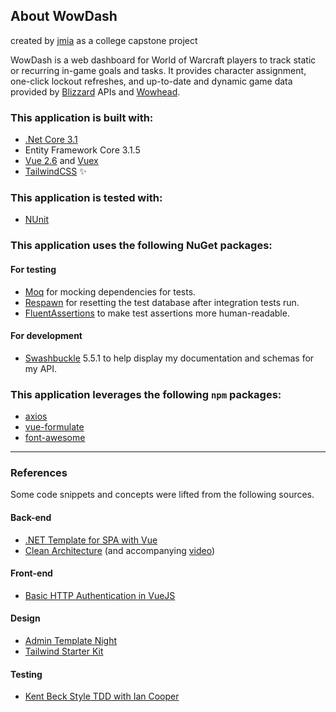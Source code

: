 ## About WowDash

created by [jmia](https://github.com/jmia) as a college capstone project

WowDash is a web dashboard for World of Warcraft players to track static or recurring in-game goals and tasks. It provides character assignment, one-click lockout refreshes, and up-to-date and dynamic game data provided by [Blizzard](https://develop.battle.net/documentation/world-of-warcraft/game-data-apis) APIs and [Wowhead](https://www.wowhead.com/).

### This application is built with:
- [.Net Core 3.1](https://docs.microsoft.com/en-us/aspnet/core/?view=aspnetcore-3.1)
- Entity Framework Core 3.1.5
- [Vue 2.6](https://vuejs.org/v2/guide/) and [Vuex](https://vuex.vuejs.org/)
- [TailwindCSS](https://tailwindcss.com/) :sparkles:

### This application is tested with:
- [NUnit](https://docs.nunit.org/)

### This application uses the following NuGet packages:
#### For testing
- [Moq](https://github.com/Moq/moq4/wiki/Quickstart) for mocking dependencies for tests.
- [Respawn](https://github.com/jbogard/Respawn) for resetting the test database after integration tests run.
- [FluentAssertions](https://fluentassertions.com/) to make test assertions more human-readable.
#### For development
- [Swashbuckle](https://docs.microsoft.com/en-us/aspnet/core/tutorials/getting-started-with-swashbuckle?view=aspnetcore-3.1&tabs=visual-studio) 5.5.1 to help display my documentation and schemas for my API.

### This application leverages the following `npm` packages:
- [axios](https://www.axios.com/)
- [vue-formulate](https://vueformulate.com/)
- [font-awesome](https://fontawesome.com/)

-----

### References
Some code snippets and concepts were lifted from the following sources.

#### Back-end
- [.NET Template for SPA with Vue](https://medium.com/software-ateliers/asp-net-core-vue-template-with-custom-configuration-using-cli-3-0-8288e18ae80b)
- [Clean Architecture](https://jasontaylor.dev/clean-architecture-getting-started/) (and accompanying [video](https://www.youtube.com/watch?v=5OtUm1BLmG0))

#### Front-end
- [Basic HTTP Authentication in VueJS](https://jasonwatmore.com/post/2018/09/21/vuejs-basic-http-authentication-tutorial-example)

#### Design
- [Admin Template Night](https://github.com/tailwindtoolbox/Admin-Template-Night)
- [Tailwind Starter Kit](https://www.creative-tim.com/learning-lab/tailwind-starter-kit/documentation/vue/alerts)

#### Testing
- [Kent Beck Style TDD with Ian Cooper](https://www.youtube.com/watch?v=EZ05e7EMOLM&ab_channel=DevTernity)
